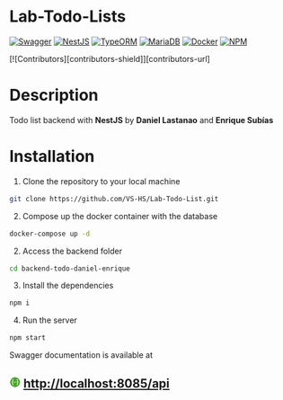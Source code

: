 # Lab-Todo-Lists

[![Swagger](https://img.shields.io/badge/Swagger-3.0.3-green)](https://swagger.io/)
[![NestJS](https://img.shields.io/badge/NestJS-7.6.15-red)](https://nestjs.com/)
[![TypeORM](https://img.shields.io/badge/TypeORM-0.2.32-blue)](https://typeorm.io/#/)
[![MariaDB](https://img.shields.io/badge/MariaDB-10.5.8-blue)](https://mariadb.org/)
[![Docker](https://img.shields.io/badge/Docker-20.10.5-blue)](https://www.docker.com/)
[![NPM](https://img.shields.io/badge/NPM-6.14.11-green)](https://www.npmjs.com/)

[![Contributors][contributors-shield]][contributors-url]



# Description

Todo list backend with **NestJS** by **Daniel Lastanao** and **Enrique Subías**

# Installation

1. Clone the repository to your local machine

```bash
git clone https://github.com/VS-HS/Lab-Todo-List.git
```

2. Compose up the docker container with the database

```bash
docker-compose up -d
```

2. Access the backend folder

```bash
cd backend-todo-daniel-enrique
```

3. Install the dependencies

```bash
npm i
```

4. Run the server

```bash
npm start
```

Swagger documentation is available at

## <img src="static/swagger.svg" width="20" alt="Swagger"> [http://localhost:8085/api](http://localhost:8085/api)